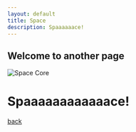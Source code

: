 ```yaml
---
layout: default
title: Space
description: Spaaaaaace!
---
```


## Welcome to another page

![Space Core](https://i1.theportalwiki.net/img/b/bc/SpaceCore.png=256)

# Spaaaaaaaaaaaace!

[back](./)
